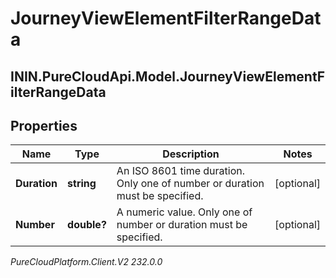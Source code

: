 # JourneyViewElementFilterRangeData

## ININ.PureCloudApi.Model.JourneyViewElementFilterRangeData

## Properties

|Name | Type | Description | Notes|
|------------ | ------------- | ------------- | -------------|
| **Duration** | **string** | An ISO 8601 time duration. Only one of number or duration must be specified. | [optional] |
| **Number** | **double?** | A numeric value. Only one of number or duration must be specified. | [optional] |



_PureCloudPlatform.Client.V2 232.0.0_
